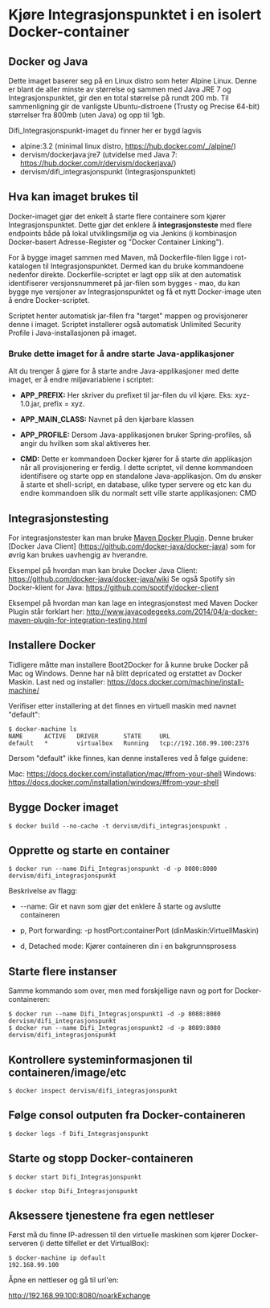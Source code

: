 # Kjøre Integrasjonspunktet i en isolert Docker-container

## Docker og Java

Dette imaget baserer seg på en Linux distro som heter Alpine Linux. Denne er blant de aller minste av størrelse 
og sammen med Java JRE 7 og Integrasjonspunktet, gir den en total størrelse på rundt 200 mb. Til sammenligning 
gir de vanligste Ubuntu-distroene (Trusty og Precise 64-bit) størrelser fra 800mb (uten Java) og opp til 1gb.

Difi_Integrasjonspunkt-imaget du finner her er bygd lagvis

- alpine:3.2 (minimal linux distro, https://hub.docker.com/_/alpine/)
- dervism/dockerjava:jre7 (utvidelse med Java 7: https://hub.docker.com/r/dervism/dockerjava/)
- dervism/difi_integrasjonspunkt (Integrasjonspunktet)


## Hva kan imaget brukes til

Docker-imaget gjør det enkelt å starte flere containere som kjører Integrasjonspunktet. Dette gjør det enklere å 
**integrasjonsteste** med flere endpoints både på lokal utviklingsmiljø og via Jenkins (i kombinasjon Docker-basert 
Adresse-Register og "Docker Container Linking").

For å bygge imaget sammen med Maven, må Dockerfile-filen ligge i rot-katalogen til Integrasjonspunktet. Dermed 
kan du bruke kommandoene nedenfor direkte. Dockerfile-scriptet er lagt opp slik at den automatisk identifiserer 
versjonsnummeret på jar-filen som bygges - mao, du kan bygge nye versjoner av Integrasjonspunktet og få et nytt 
Docker-image uten å endre Docker-scriptet. 

Scriptet henter automatisk jar-filen fra "target" mappen og 
provisjonerer denne i imaget. Scriptet installerer også automatisk Unlimited Security Profile i Java-installasjonen 
på imaget.

### Bruke dette imaget for å andre starte Java-applikasjoner

Alt du trenger å gjøre for å starte andre Java-applikasjoner med dette imaget, er å endre miljøvariablene i scriptet:

- **APP_PREFIX:** Her skriver du prefixet til jar-filen du vil kjøre. Eks: xyz-1.0.jar, prefix = xyz.
- **APP_MAIN_CLASS:** Navnet på den kjørbare klassen
- **APP_PROFILE:** Dersom Java-applikasjonen bruker Spring-profiles, så angir du hvilken som skal aktiveres her.

- **CMD:** Dette er kommandoen Docker kjører for å starte *din* applikasjon når all provisjonering er ferdig. I dette scriptet, 
vil denne kommandoen identifisere og starte opp en standalone Java-applikasjon. Om du ønsker å starte et shell-script, 
en database, ulike typer servere og etc kan du endre kommandoen slik du normalt sett ville starte applikasjonen: 
CMD *<kommando som starter din app her>*

## Integrasjonstesting

For integrasjonstester kan man bruke 
[Maven Docker Plugin](https://github.com/bibryam/docker-maven-plugin). Denne bruker [Docker Java Client]
(https://github.com/docker-java/docker-java) som for øvrig kan brukes uavhengig av hverandre.

Eksempel på hvordan man kan bruke Docker Java Client: https://github.com/docker-java/docker-java/wiki
Se også Spotify sin Docker-klient for Java: https://github.com/spotify/docker-client

Eksempel på hvordan man kan lage en integrasjonstest med Maven Docker Plugin står forklart her: 
http://www.javacodegeeks.com/2014/04/a-docker-maven-plugin-for-integration-testing.html

## Installere Docker

Tidligere måtte man installere Boot2Docker for å kunne bruke Docker på Mac og Windows. Denne har nå blitt depricated og 
erstattet av Docker Maskin. Last ned og installer: https://docs.docker.com/machine/install-machine/

Verifiser etter installering at det finnes en virtuell maskin med navnet "default":

```shell
$ docker-machine ls
NAME      ACTIVE   DRIVER       STATE     URL                     
default   *        virtualbox   Running   tcp://192.168.99.100:2376
```

Dersom "default" ikke finnes, kan denne installeres ved å følge guidene:

Mac: https://docs.docker.com/installation/mac/#from-your-shell
Windows: https://docs.docker.com/installation/windows/#from-your-shell

## Bygge Docker imaget

```shell
$ docker build --no-cache -t dervism/difi_integrasjonspunkt .
```

## Opprette og starte en container

```shell
$ docker run --name Difi_Integrasjonspunkt -d -p 8080:8080 dervism/difi_integrasjonspunkt
```

Beskrivelse av flagg:

- --name: Gir et navn som gjør det enklere å starte og avslutte containeren

- p, Port forwarding: -p hostPort:containerPort (dinMaskin:VirtuellMaskin)

- d, Detached mode: Kjører containeren din i en bakgrunnsprosess

## Starte flere instanser

Samme kommando som over, men med forskjellige navn og port for Docker-containeren:

```shell
$ docker run --name Difi_Integrasjonspunkt1 -d -p 8088:8080 dervism/difi_integrasjonspunkt
$ docker run --name Difi_Integrasjonspunkt2 -d -p 8089:8080 dervism/difi_integrasjonspunkt
```


## Kontrollere systeminformasjonen til containeren/image/etc

```shell
$ docker inspect dervism/difi_integrasjonspunkt
```

## Følge consol outputen fra Docker-containeren

```shell
$ docker logs -f Difi_Integrasjonspunkt
```

## Starte og stopp Docker-containeren

```shell
$ docker start Difi_Integrasjonspunkt
```

```shell
$ docker stop Difi_Integrasjonspunkt
```

## Aksessere tjenestene fra egen nettleser

Først må du finne IP-adressen til den virtuelle maskinen som kjører Docker-serveren (i dette tilfellet er det VirtualBox):

```shell
$ docker-machine ip default
192.168.99.100
```

Åpne en nettleser og gå til url'en:

http://192.168.99.100:8080/noarkExchange



